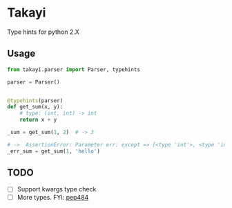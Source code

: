 # Takayi
Type hints for python 2.X

## Usage

```python
from takayi.parser import Parser, typehints

parser = Parser()


@typehints(parser)
def get_sum(x, y):
    # type: (int, int) -> int
    return x + y

_sum = get_sum(1, 2)  # -> 3

# ->  AssertionError: Parameter err: except => [<type 'int'>, <type 'int'>], actually => [<type 'int'>, <type 'str'>]
_err_sum = get_sum(1, 'hello')
```

## TODO

- [ ] Support kwargs type check
- [ ] More types. FYI: [pep484](https://www.python.org/dev/peps/pep-0484/)
